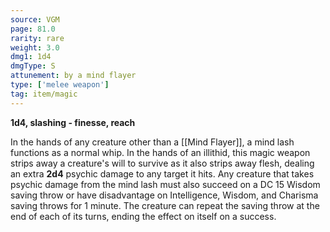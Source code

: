 ```yaml
---
source: VGM
page: 81.0
rarity: rare
weight: 3.0
dmg1: 1d4
dmgType: S
attunement: by a mind flayer
type: ['melee weapon']
tag: item/magic
---
```


**1d4, slashing - finesse, reach**

In the hands of any creature other than a [[Mind Flayer]], a mind lash functions as a normal whip. In the hands of an illithid, this magic weapon strips away a creature's will to survive as it also strips away flesh, dealing an extra **2d4** psychic damage to any target it hits. Any creature that takes psychic damage from the mind lash must also succeed on a DC 15 Wisdom saving throw or have disadvantage on Intelligence, Wisdom, and Charisma saving throws for 1 minute. The creature can repeat the saving throw at the end of each of its turns, ending the effect on itself on a success.


